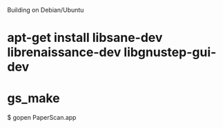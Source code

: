 Building on Debian/Ubuntu

# apt-get install libsane-dev librenaissance-dev libgnustep-gui-dev
# gs_make
$ gopen PaperScan.app
